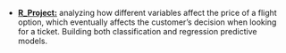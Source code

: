 - [**R_Project:**](https://aleks-s-banov.github.io/Data-Portfolio/) analyzing how different variables affect the price of a flight option, which eventually affects the customer’s decision when looking for a ticket. Building both classification and regression predictive models.
